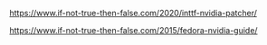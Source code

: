 https://www.if-not-true-then-false.com/2020/inttf-nvidia-patcher/

https://www.if-not-true-then-false.com/2015/fedora-nvidia-guide/
